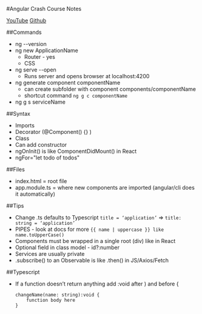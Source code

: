#Angular Crash Course Notes

[YouTube](https://www.youtube.com/watch?v=Fdf5aTYRW0E)
[Github](https://www.youtube.com/redirect?q=https%3A%2F%2Fgithub.com%2Fbradtraversy%2Fangular-crash-todolist&event=video_description&v=Fdf5aTYRW0E&redir_token=GK8jRdn6BsSJA_-GdGIyvL44c8d8MTU2MzkzMzc1MUAxNTYzODQ3MzUx)

##Commands
* ng --version
* ng new ApplicationName
    * Router - yes
    * CSS
* ng serve --open
    * Runs server and opens browser at localhost:4200
* ng generate component componentName
    * can create subfolder with component components/componentName
    * shortcut command
        `ng g c componentName`
* ng g s serviceName

##Syntax
* Imports
* Decorator (@Component() {} )
* Class
* Can add constructor
* ngOnInit() is like ComponentDidMount() in React
* ngFor="let todo of todos"

##Files
* index.html = root file
* app.module.ts = where new components are imported
(angular/cli does it automatically)

##Tips
* Change .ts defaults to Typescript
`title = ‘application’` => `title: string = ‘application’`
* PIPES - look at docs for more
`{{ name | uppercase }} like name.toUpperCase()`
* Components must be wrapped in a single root (div) like in React
* Optional field in class model - id?:number
* Services are usually private
* .subscribe() to an Observable is like .then() in JS/Axios/Fetch


##Typescript
* If a function doesn’t return anything add :void after ) and before {
    ```
    changeName(name: string):void {
        function body here
    }
    ```